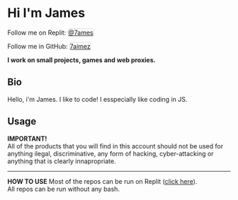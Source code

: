 # Hi I'm James

<p>Follow me on Replit: <a href="https://replit.com/@7ames/" style="border: solid 1px lightgrey; border-radius: 5px;">@7ames</a></p>
<p>Follow me in GitHub: <a href="https://github.com/7aimez/" style="border: solid 1px lightgrey; border-radius: 5px;">7aimez</a></p>

**I work on small projects, games and web proxies.**

## Bio

Hello, i'm James. I like to code! I esspecially like coding in JS.

## Usage

**IMPORTANT!**  
All of the products that you will find in this account should not be used for anything ilegal, discriminative, any form of hacking, cyber-attacking or anything that is clearly innapropriate.

---

**HOW TO USE**
Most of the repos can be run on Replit ([click here](replit.com/@7ames)).  
All repos can be run without any bash.

